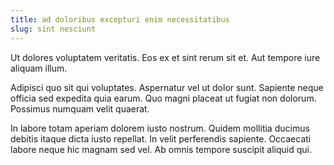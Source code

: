 ```yaml
---
title: ad doloribus excepturi enim necessitatibus
slug: sint nesciunt
---
```


Ut dolores voluptatem veritatis. Eos ex et sint rerum sit et. Aut tempore iure aliquam illum.

Adipisci quo sit qui voluptates. Aspernatur vel ut dolor sunt. Sapiente neque officia sed expedita quia earum. Quo magni placeat ut fugiat non dolorum. Possimus numquam velit quaerat.

In labore totam aperiam dolorem iusto nostrum. Quidem mollitia ducimus debitis itaque dicta iusto repellat. In velit perferendis sapiente. Occaecati labore neque hic magnam sed vel. Ab omnis tempore suscipit aliquid qui.
